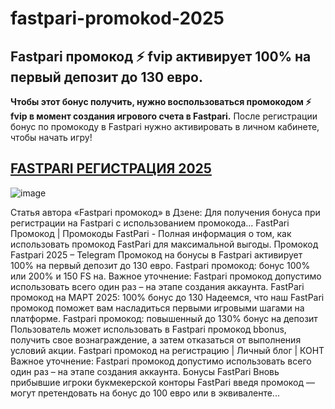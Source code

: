 # fastpari-promokod-2025


## Fastpari промокод ⚡️ fvip активирует 100% на первый депозит до 130 евро.
**Чтобы этот бонус получить, нужно воспользоваться промокодом ⚡️ fvip в момент создания игрового счета в Fastpari.**
После регистрации бонус по промокоду в Fastpari нужно активировать в личном кабинете, чтобы начать игру!

## [FASTPARI РЕГИСТРАЦИЯ 2025](https://sportbett.ru/fast_pari)


![image](https://github.com/user-attachments/assets/92003ed0-7a6f-43da-bf28-84f121806a94)



Статья автора «Fastpari промокод» в Дзене: Для получения бонуса при регистрации на Fastpari с использованием промокода...
FastPari Промокод | Промокоды FastPari - Полная информация о том, как использовать промокод FastPari для максимальной выгоды.
Промокод Fastpari 2025 – Telegram
Промокод на бонусы в Fastpari активирует 100% на первый депозит до 130 евро.
Fastpari промокод: бонус 100% или 200% и 150 FS на.
Важное уточнение: Fastpari промокод допустимо использовать всего один раз – на этапе создания аккаунта.
FastPari промокод на МАРТ 2025: 100% бонус до 130
Надеемся, что наш FastPari промокод поможет вам насладиться первыми игровыми шагами на платформе.
Fastpari промокод: повышенный до 130% бонус на депозит
Пользователь может использовать в Fastpari промокод bbonus, получить свое вознаграждение, а затем отказаться от выполнения условий акции.
Fastpari промокод на регистрацию | Личный блог | КОНТ
Важное уточнение: Fastpari промокод допустимо использовать всего один раз – на этапе создания аккаунта.
Бонусы FastPari Вновь прибывшие игроки букмекерской конторы FastPari введя промокод — могут претендовать на бонус до 100 евро или в эквиваленте...
